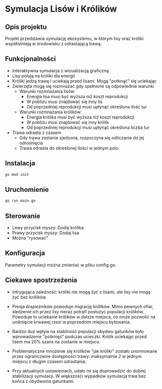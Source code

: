 # Symulacja Lisów i Królików

## Opis projektu
Projekt przedstawia symulację ekosystemu, w którym lisy oraz króliki współistnieją w środowisku z odrastającą trawą.

## Funkcjonalności
- Interaktywna symulacja z wizualizacją graficzną
- Lisy polują na króliki dla energii
- Króliki jedzą trawę i uciekają przed lisami. Mogą "potknąć" się uciekając
- Zwierzęta mogą się rozmnażać gdy spełnione są odpowiednie warunki
  - Warunki rozmnażania lisów:
    - Energia lisa musi być wyższa niż koszt reprodukcji
    - W pobliżu musi znajdować się inny lis
    - Od poprzedniej reprodukcji musi upłynąć określona ilość tur
  - Warunki rozmnażania królików:
    - Energia królika musi być wyższa niż koszt reprodukcji
    - W pobliżu musi znajdować się inny królik
    - Od poprzedniej reprodukcji musi upłynąć określona liczba tur
- Trawa odrasta z czasem
  - Gdy trawa zostanie zjedzona, rozpoczyna się odliczanie do jej odrośnięcia
  - Trawa odrasta do określonej ilości w jednym polu

## Instalacja
```bash
go mod init
```

## Uruchomienie
```bash
go run main.go
```

## Sterowanie
- Lewy przycisk myszy: Dodaj królika
- Prawy przycisk myszy: Dodaj lisa
- Można "rysować"

## Konfiguracja
Parametry symulacji można zmieniać w pliku config.go.

## Ciekawe spostrzeżenia

- Intrygująca zależność: króliki nie mogą żyć z lisami, ale lisy nie mogą żyć bez królików.

- Presja drapieżników powoduje migrację królików. Mimo pewnych ofiar, śledzenie ich przez lisy nieraz potrafi posłużyć populacji królików. Powoduje to uciekanie królików w dalsze miejsca, co może pozwolić na uniknięcie krwawej rzezi w poprzednim miejscu bytowania. 

- Bardzo duż wpływ na stabilność populacji obydwu gatunków było wprowadzenie "potknięć" podczas ucieczki. Królik uciekając przed lisem ma 20% szans na zostanie w miejscu.

- Problematyczne mnożenie się królików "jak króliki" zostało unormowane przez ograniczenie dostępności trawy: maksymalnie 2 w jednym miejscu z długim czasem odrastania.

- Przy aktualnych ustawieniach, udało mi się doprowadzić do dobrej stabilizacji symulacji. W większości wypadków symulacja trwa bez końca z obydwoma gatunkami.